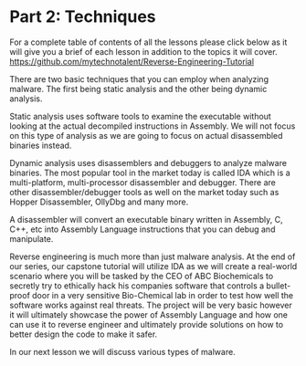 # Part 2: Techniques

For a complete table of contents of all the lessons please click below as it will give you a brief of each lesson in addition to the topics it will cover. https://github.com/mytechnotalent/Reverse-Engineering-Tutorial

There are two basic techniques that you can employ when analyzing malware. The first being static analysis and the other being dynamic analysis.

Static analysis uses software tools to examine the executable without looking at the actual decompiled instructions in Assembly. We will not focus on this type of analysis as we are going to focus on actual disassembled binaries instead.

Dynamic analysis uses disassemblers and debuggers to analyze malware binaries. The most popular tool in the market today is called IDA which is a multi-platform, multi-processor disassembler and debugger. There are other disassembler/debugger tools as well on the market today such as Hopper Disassembler, OllyDbg and many more.

A disassembler will convert an executable binary written in Assembly, C, C++, etc into Assembly Language instructions that you can debug and manipulate.

Reverse engineering is much more than just malware analysis. At the end of our series, our capstone tutorial will utilize IDA as we will create a real-world scenario where you will be tasked by the CEO of ABC Biochemicals to secretly try to ethically hack his companies software that controls a bullet-proof door in a very sensitive Bio-Chemical lab in order to test how well the software works against real threats. The project will be very basic however it will ultimately showcase the power of Assembly Language and how one can use it to reverse engineer and ultimately provide solutions on how to better design the code to make it safer.

In our next lesson we will discuss various types of malware.